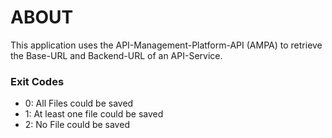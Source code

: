 # ABOUT
This application uses the API-Management-Platform-API (AMPA) to retrieve the Base-URL and Backend-URL of an API-Service.


### Exit Codes
- 0: All Files could be saved
- 1: At least one file could be saved
- 2: No File could be saved